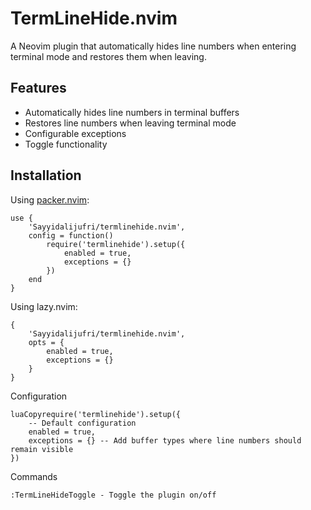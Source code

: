 # TermLineHide.nvim

A Neovim plugin that automatically hides line numbers when entering terminal mode and restores them when leaving.

## Features
- Automatically hides line numbers in terminal buffers
- Restores line numbers when leaving terminal mode
- Configurable exceptions
- Toggle functionality

## Installation

Using [packer.nvim](https://github.com/wbthomason/packer.nvim):
```
use {
    'Sayyidalijufri/termlinehide.nvim',
    config = function()
        require('termlinehide').setup({
            enabled = true,
            exceptions = {}
        })
    end
}
```

Using lazy.nvim:
```
{
    'Sayyidalijufri/termlinehide.nvim',
    opts = {
        enabled = true,
        exceptions = {}
    }
}
```

Configuration
```
luaCopyrequire('termlinehide').setup({
    -- Default configuration
    enabled = true,
    exceptions = {} -- Add buffer types where line numbers should remain visible
})
```
Commands
```
:TermLineHideToggle - Toggle the plugin on/off
